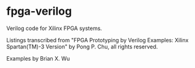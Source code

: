 # fpga-verilog
Verilog code for Xilinx FPGA systems.

Listings transcribed from "FPGA Prototyping by Verilog Examples: Xilinx Spartan(TM)-3 Version" by Pong P. Chu, all rights reserved.

Examples by Brian X. Wu